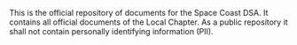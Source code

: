 This is the official repository of documents for the Space Coast DSA. It contains all official documents of the Local Chapter. As a public repository it shall not contain personally identifying information (PII).
